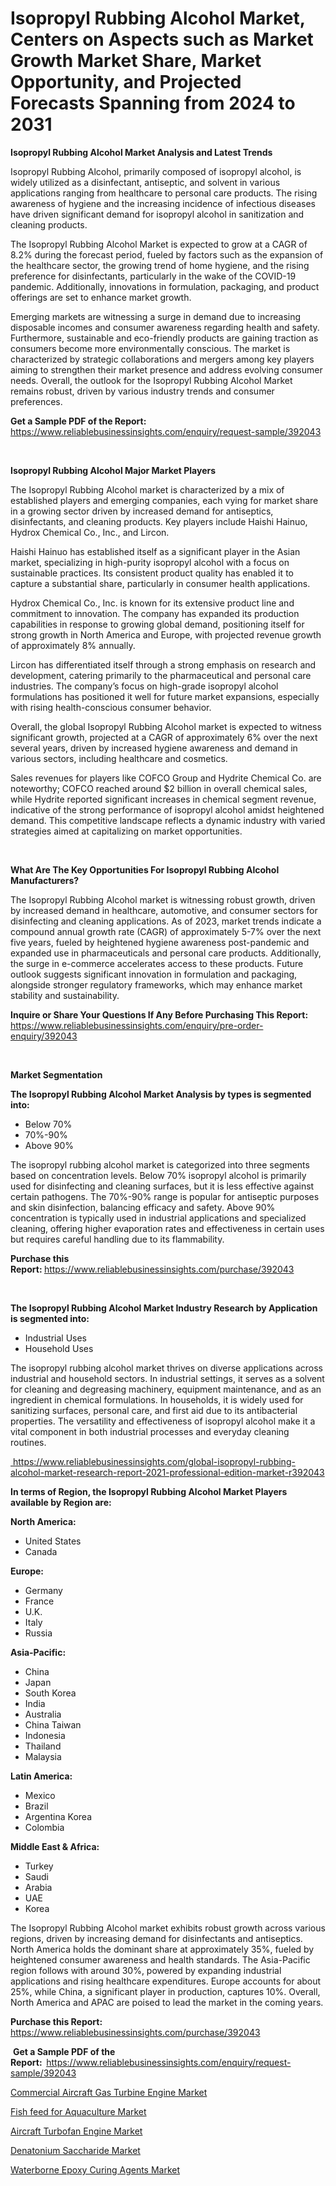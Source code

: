 <p><h1>Isopropyl Rubbing Alcohol Market, Centers on Aspects such as Market Growth Market Share, Market Opportunity, and Projected Forecasts Spanning from 2024 to 2031</h1></p><p><strong>Isopropyl Rubbing Alcohol Market Analysis and Latest Trends</strong></p>
<p><p>Isopropyl Rubbing Alcohol, primarily composed of isopropyl alcohol, is widely utilized as a disinfectant, antiseptic, and solvent in various applications ranging from healthcare to personal care products. The rising awareness of hygiene and the increasing incidence of infectious diseases have driven significant demand for isopropyl alcohol in sanitization and cleaning products. </p><p>The Isopropyl Rubbing Alcohol Market is expected to grow at a CAGR of 8.2% during the forecast period, fueled by factors such as the expansion of the healthcare sector, the growing trend of home hygiene, and the rising preference for disinfectants, particularly in the wake of the COVID-19 pandemic. Additionally, innovations in formulation, packaging, and product offerings are set to enhance market growth. </p><p>Emerging markets are witnessing a surge in demand due to increasing disposable incomes and consumer awareness regarding health and safety. Furthermore, sustainable and eco-friendly products are gaining traction as consumers become more environmentally conscious. The market is characterized by strategic collaborations and mergers among key players aiming to strengthen their market presence and address evolving consumer needs. Overall, the outlook for the Isopropyl Rubbing Alcohol Market remains robust, driven by various industry trends and consumer preferences.</p></p>
<p><strong>Get a Sample PDF of the Report:&nbsp;</strong> <a href="https://www.reliablebusinessinsights.com/enquiry/request-sample/392043?utm_campaign=62&utm_medium=2&utm_source=Github&utm_content=ia&utm_term=26102024&utm_id=isopropyl-rubbing-alcohol">https://www.reliablebusinessinsights.com/enquiry/request-sample/392043</a></p>
<p>&nbsp;</p>
<p><strong>Isopropyl Rubbing Alcohol Major Market Players</strong></p>
<p><p>The Isopropyl Rubbing Alcohol market is characterized by a mix of established players and emerging companies, each vying for market share in a growing sector driven by increased demand for antiseptics, disinfectants, and cleaning products. Key players include Haishi Hainuo, Hydrox Chemical Co., Inc., and Lircon. </p><p>Haishi Hainuo has established itself as a significant player in the Asian market, specializing in high-purity isopropyl alcohol with a focus on sustainable practices. Its consistent product quality has enabled it to capture a substantial share, particularly in consumer health applications.</p><p>Hydrox Chemical Co., Inc. is known for its extensive product line and commitment to innovation. The company has expanded its production capabilities in response to growing global demand, positioning itself for strong growth in North America and Europe, with projected revenue growth of approximately 8% annually.</p><p>Lircon has differentiated itself through a strong emphasis on research and development, catering primarily to the pharmaceutical and personal care industries. The company’s focus on high-grade isopropyl alcohol formulations has positioned it well for future market expansions, especially with rising health-conscious consumer behavior.</p><p>Overall, the global Isopropyl Rubbing Alcohol market is expected to witness significant growth, projected at a CAGR of approximately 6% over the next several years, driven by increased hygiene awareness and demand in various sectors, including healthcare and cosmetics. </p><p>Sales revenues for players like COFCO Group and Hydrite Chemical Co. are noteworthy; COFCO reached around $2 billion in overall chemical sales, while Hydrite reported significant increases in chemical segment revenue, indicative of the strong performance of isopropyl alcohol amidst heightened demand. This competitive landscape reflects a dynamic industry with varied strategies aimed at capitalizing on market opportunities.</p></p>
<p>&nbsp;</p>
<p><strong>What Are The Key Opportunities For Isopropyl Rubbing Alcohol Manufacturers?</strong></p>
<p><p>The Isopropyl Rubbing Alcohol market is witnessing robust growth, driven by increased demand in healthcare, automotive, and consumer sectors for disinfecting and cleaning applications. As of 2023, market trends indicate a compound annual growth rate (CAGR) of approximately 5-7% over the next five years, fueled by heightened hygiene awareness post-pandemic and expanded use in pharmaceuticals and personal care products. Additionally, the surge in e-commerce accelerates access to these products. Future outlook suggests significant innovation in formulation and packaging, alongside stronger regulatory frameworks, which may enhance market stability and sustainability.</p></p>
<p><strong>Inquire or Share Your Questions If Any Before Purchasing This Report:</strong> <a href="https://www.reliablebusinessinsights.com/enquiry/pre-order-enquiry/392043?utm_campaign=62&utm_medium=2&utm_source=Github&utm_content=ia&utm_term=26102024&utm_id=isopropyl-rubbing-alcohol">https://www.reliablebusinessinsights.com/enquiry/pre-order-enquiry/392043</a></p>
<p>&nbsp;</p>
<p><strong>Market Segmentation</strong></p>
<p><strong>The Isopropyl Rubbing Alcohol Market Analysis by types is segmented into:</strong></p>
<p><ul><li>Below 70%</li><li>70%-90%</li><li>Above 90%</li></ul></p>
<p><p>The isopropyl rubbing alcohol market is categorized into three segments based on concentration levels. Below 70% isopropyl alcohol is primarily used for disinfecting and cleaning surfaces, but it is less effective against certain pathogens. The 70%-90% range is popular for antiseptic purposes and skin disinfection, balancing efficacy and safety. Above 90% concentration is typically used in industrial applications and specialized cleaning, offering higher evaporation rates and effectiveness in certain uses but requires careful handling due to its flammability.</p></p>
<p><strong>Purchase this Report:&nbsp;</strong><a href="https://www.reliablebusinessinsights.com/purchase/392043?utm_campaign=62&utm_medium=2&utm_source=Github&utm_content=ia&utm_term=26102024&utm_id=isopropyl-rubbing-alcohol">https://www.reliablebusinessinsights.com/purchase/392043</a></p>
<p>&nbsp;</p>
<p><strong>The Isopropyl Rubbing Alcohol Market Industry Research by Application is segmented into:</strong></p>
<p><ul><li>Industrial Uses</li><li>Household Uses</li></ul></p>
<p><p>The isopropyl rubbing alcohol market thrives on diverse applications across industrial and household sectors. In industrial settings, it serves as a solvent for cleaning and degreasing machinery, equipment maintenance, and as an ingredient in chemical formulations. In households, it is widely used for sanitizing surfaces, personal care, and first aid due to its antibacterial properties. The versatility and effectiveness of isopropyl alcohol make it a vital component in both industrial processes and everyday cleaning routines.</p></p>
<p><a href="https://www.reliablebusinessinsights.com/global-isopropyl-rubbing-alcohol-market-research-report-2021-professional-edition-market-r392043?utm_campaign=62&utm_medium=2&utm_source=Github&utm_content=ia&utm_term=26102024&utm_id=isopropyl-rubbing-alcohol">&nbsp;https://www.reliablebusinessinsights.com/global-isopropyl-rubbing-alcohol-market-research-report-2021-professional-edition-market-r392043</a></p>
<p><strong>In terms of Region, the Isopropyl Rubbing Alcohol Market Players available by Region are:</strong></p>
<p>
    <p> <strong> North America: </strong>
        <ul>
            <li>United States</li>
            <li>Canada</li>
        </ul>
        </p> 
    <p> <strong> Europe: </strong>
        <ul>
            <li>Germany</li>
            <li>France</li>
            <li>U.K.</li>
            <li>Italy</li>
            <li>Russia</li>
        </ul>
        </p> 
    <p> <strong> Asia-Pacific: </strong>
        <ul>
            <li>China</li>
            <li>Japan</li>
            <li>South Korea</li>
            <li>India</li>
            <li>Australia</li>
            <li>China Taiwan</li>
            <li>Indonesia</li>
            <li>Thailand</li>
            <li>Malaysia</li>
        </ul>
        </p> 
    <p> <strong> Latin America: </strong>
        <ul>
            <li>Mexico</li>
            <li>Brazil</li>
            <li>Argentina Korea</li>
            <li>Colombia</li>
        </ul>
        </p> 
    <p> <strong> Middle East & Africa: </strong>
        <ul>
            <li>Turkey</li>
            <li>Saudi</li>
            <li>Arabia</li>
            <li>UAE</li>
            <li>Korea</li>
        </ul>
    </p>
    </p>
<p><p>The Isopropyl Rubbing Alcohol market exhibits robust growth across various regions, driven by increasing demand for disinfectants and antiseptics. North America holds the dominant share at approximately 35%, fueled by heightened consumer awareness and health standards. The Asia-Pacific region follows with around 30%, powered by expanding industrial applications and rising healthcare expenditures. Europe accounts for about 25%, while China, a significant player in production, captures 10%. Overall, North America and APAC are poised to lead the market in the coming years.</p></p>
<p><strong>Purchase this Report: </strong><a href="https://www.reliablebusinessinsights.com/purchase/392043?utm_campaign=62&utm_medium=2&utm_source=Github&utm_content=ia&utm_term=26102024&utm_id=isopropyl-rubbing-alcohol">https://www.reliablebusinessinsights.com/purchase/392043</a></p>
<p>&nbsp;<strong>Get a Sample PDF of the Report:&nbsp;&nbsp;</strong><a href="https://www.reliablebusinessinsights.com/enquiry/request-sample/392043?utm_campaign=62&utm_medium=2&utm_source=Github&utm_content=ia&utm_term=26102024&utm_id=isopropyl-rubbing-alcohol">https://www.reliablebusinessinsights.com/enquiry/request-sample/392043</a></p>
<p><strong></strong></p>
<p><p><a href="https://issuu.com/reportprime-2/docs/commercial-aircraft-gas-turbine-eng_fe7f214d4afc7a?utm_campaign=62&utm_medium=2&utm_source=Github&utm_content=ia&utm_term=26102024&utm_id=isopropyl-rubbing-alcohol">Commercial Aircraft Gas Turbine Engine Market</a></p><p><a href="https://www.linkedin.com/pulse/emerging-trends-fish-feed-aquaculture-market-global-outlook-ikznf?utm_campaign=62&utm_medium=2&utm_source=Github&utm_content=ia&utm_term=26102024&utm_id=isopropyl-rubbing-alcohol">Fish feed for Aquaculture Market</a></p><p><a href="https://issuu.com/reportprime-2/docs/aircraft-turbofan-engine-market-siz_ca8a1bc8442460?utm_campaign=62&utm_medium=2&utm_source=Github&utm_content=ia&utm_term=26102024&utm_id=isopropyl-rubbing-alcohol">Aircraft Turbofan Engine Market</a></p><p><a href="https://github.com/abbiewimld/Market-Research-Report-List-1/blob/main/denatonium-saccharide-market.md?utm_campaign=62&utm_medium=2&utm_source=Github&utm_content=ia&utm_term=26102024&utm_id=isopropyl-rubbing-alcohol">Denatonium Saccharide Market</a></p><p><a href="https://github.com/benjigwozdzus/Market-Research-Report-List-1/blob/main/waterborne-epoxy-curing-agents-market.md?utm_campaign=62&utm_medium=2&utm_source=Github&utm_content=ia&utm_term=26102024&utm_id=isopropyl-rubbing-alcohol">Waterborne Epoxy Curing Agents Market</a></p></p>